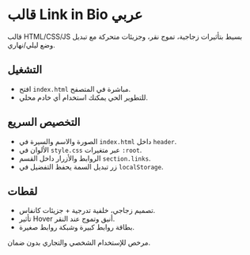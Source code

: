# قالب Link in Bio عربي

قالب HTML/CSS/JS بسيط بتأثيرات زجاجية، تموج نقر، وجزيئات متحركة مع تبديل وضع ليلي/نهاري.

## التشغيل
- افتح `index.html` مباشرة في المتصفح.
- للتطوير الحي يمكنك استخدام أي خادم محلي.

## التخصيص السريع
- الصورة والاسم والسيرة في `index.html` داخل `header`.
- الألوان في `style.css` عبر متغيرات `:root`.
- الروابط والأزرار داخل القسم `section.links`.
- زر تبديل السمة يحفظ التفضيل في `localStorage`.

## لقطات
- تصميم زجاجي، خلفية تدرجية + جزيئات كانفاس.
- تأثير Hover أنيق وتموج عند النقر.
- بطاقة روابط كبيرة وشبكة روابط صغيرة.

مرخص للإستخدام الشخصي والتجاري بدون ضمان.
